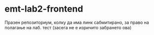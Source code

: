 # emt-lab2-frontend
Празен репозиториум, колку да има линк сабмитирано, за право на полагање на лаб. тест (засега не е изричито забрането ова)
